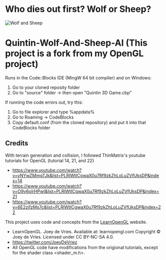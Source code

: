 # Who dies out first? Wolf or Sheep?
![Wolf and Sheep](https://github.com/BrandonLQuintin/Quintin-Wolf-And-Sheep-AI/assets/104369655/d1e43166-3f09-4fb9-ac9d-259e0703cc91)

# Quintin-Wolf-And-Sheep-AI (This project is a fork from my OpenGL project)

Runs in the Code::Blocks IDE (MingW 64 bit compiler) and on Windows:
1. Go to your cloned reposity folder
2. Go to "source" folder -> then open "Quintin 3D Game.cbp"

If running the code errors out, try this:
1. Go to file explorer and type %appdata%
2. Go to Roaming -> CodeBlocks
3. Copy default.conf (from the cloned repository) and put it into that CodeBlocks folder

## Credits
With terrain generation and collision, I followed ThinMatrix's youtube tutorials for OpenGL (tutorial 14, 21, and 22)
- https://www.youtube.com/watch?v=yNYwZMmgTJk&list=PLRIWtICgwaX0u7Rf9zkZhLoLuZVfUksDP&index=14
- https://www.youtube.com/watch?v=O9v6olrHPwI&list=PLRIWtICgwaX0u7Rf9zkZhLoLuZVfUksDP&index=21
- https://www.youtube.com/watch?v=6E2zjfzMs7c&list=PLRIWtICgwaX0u7Rf9zkZhLoLuZVfUksDP&index=22

This project uses code and concepts from the [LearnOpenGL](https://learnopengl.com) website.
- LearnOpenGL. Joey de Vries. Available at: learnopengl.com Copyright © Joey de Vries. Licensed under CC BY-NC-SA 4.0.
- https://twitter.com/JoeyDeVriez
- All OpenGL code have modifications from the origional tutorials, except for the shader class <shader_m.h>.
